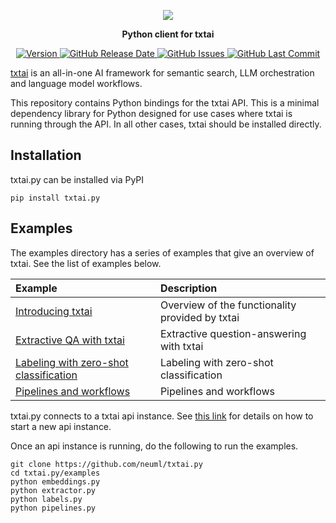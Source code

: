 <p align="center">
    <img src="https://raw.githubusercontent.com/neuml/txtai/master/logo.png"/>
</p>

<p align="center">
    <b>Python client for txtai</b>
</p>

<p align="center">
    <a href="https://github.com/neuml/txtai.py/releases">
        <img src="https://img.shields.io/github/release/neuml/txtai.py.svg?style=flat&color=success" alt="Version"/>
    </a>
    <a href="https://github.com/neuml/txtai.py/releases">
        <img src="https://img.shields.io/github/release-date/neuml/txtai.py.svg?style=flat&color=blue" alt="GitHub Release Date"/>
    </a>
    <a href="https://github.com/neuml/txtai.py/issues">
        <img src="https://img.shields.io/github/issues/neuml/txtai.py.svg?style=flat&color=success" alt="GitHub Issues"/>
    </a>
    <a href="https://github.com/neuml/txtai.py">
        <img src="https://img.shields.io/github/last-commit/neuml/txtai.py.svg?style=flat&color=blue" alt="GitHub Last Commit"/>
    </a>
</p>

[txtai](https://github.com/neuml/txtai) is an all-in-one AI framework for semantic search, LLM orchestration and language model workflows.

This repository contains Python bindings for the txtai API. This is a minimal dependency library for Python designed for use cases where txtai is running through the API. In all other cases, txtai should be installed directly.

## Installation
txtai.py can be installed via PyPI

    pip install txtai.py

## Examples
The examples directory has a series of examples that give an overview of txtai. See the list of examples below.

| Example     |      Description      |
|:----------|:-------------|
| [Introducing txtai](https://github.com/neuml/txtai.py/blob/master/examples/embeddings.py) | Overview of the functionality provided by txtai |
| [Extractive QA with txtai](https://github.com/neuml/txtai.py/blob/master/examples/extractor.py) | Extractive question-answering with txtai |
| [Labeling with zero-shot classification](https://github.com/neuml/txtai.py/blob/master/examples/labels.py) | Labeling with zero-shot classification |
| [Pipelines and workflows](https://github.com/neuml/txtai.py/blob/master/examples/pipelines.py) | Pipelines and workflows |

txtai.py connects to a txtai api instance. See [this link](https://neuml.github.io/txtai/api/) for details on how to start a new api instance.

Once an api instance is running, do the following to run the examples.

```
git clone https://github.com/neuml/txtai.py
cd txtai.py/examples
python embeddings.py
python extractor.py
python labels.py
python pipelines.py
```
